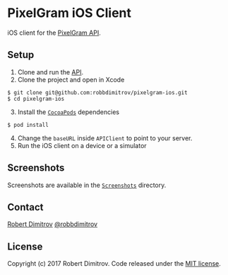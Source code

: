 # PixelGram iOS Client

iOS client for the [PixelGram API](https://github.com/robbdimitrov/pixelgram-api).

## Setup

1. Clone and run the [API](https://github.com/robbdimitrov/pixelgram-api).
2. Clone the project and open in Xcode

```
$ git clone git@github.com:robbdimitrov/pixelgram-ios.git
$ cd pixelgram-ios
```

3. Install the [`CocoaPods`](https://cocoapods.org/) dependencies

```
$ pod install
```

4. Change the `baseURL` inside `APIClient` to point to your server.
5. Run the iOS client on a device or a simulator

## Screenshots

Screenshots are available in the [`Screenshots`](Screenshots) directory.

## Contact

[Robert Dimitrov](http://robbdimitrov.com)
[@robbdimitrov](https://twitter.com/robbdimitrov)

## License

Copyright (c) 2017 Robert Dimitrov. Code released under the [MIT license](LICENSE).
